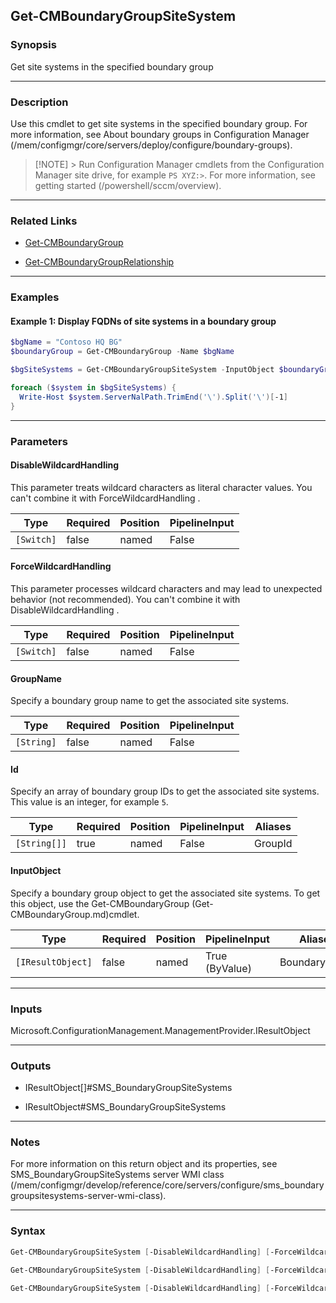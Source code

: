 Get-CMBoundaryGroupSiteSystem
-----------------------------




### Synopsis
Get site systems in the specified boundary group



---


### Description

Use this cmdlet to get site systems in the specified boundary group. For more information, see About boundary groups in Configuration Manager (/mem/configmgr/core/servers/deploy/configure/boundary-groups).



> [!NOTE] > Run Configuration Manager cmdlets from the Configuration Manager site drive, for example `PS XYZ:>`. For more information, see getting started (/powershell/sccm/overview).



---


### Related Links
* [Get-CMBoundaryGroup](Get-CMBoundaryGroup)



* [Get-CMBoundaryGroupRelationship](Get-CMBoundaryGroupRelationship)





---


### Examples
#### Example 1: Display FQDNs of site systems in a boundary group
```PowerShell
$bgName = "Contoso HQ BG"
$boundaryGroup = Get-CMBoundaryGroup -Name $bgName

$bgSiteSystems = Get-CMBoundaryGroupSiteSystem -InputObject $boundaryGroup

foreach ($system in $bgSiteSystems) {
  Write-Host $system.ServerNalPath.TrimEnd('\').Split('\')[-1]
}
```



---


### Parameters
#### **DisableWildcardHandling**

This parameter treats wildcard characters as literal character values. You can't combine it with ForceWildcardHandling .






|Type      |Required|Position|PipelineInput|
|----------|--------|--------|-------------|
|`[Switch]`|false   |named   |False        |



#### **ForceWildcardHandling**

This parameter processes wildcard characters and may lead to unexpected behavior (not recommended). You can't combine it with DisableWildcardHandling .






|Type      |Required|Position|PipelineInput|
|----------|--------|--------|-------------|
|`[Switch]`|false   |named   |False        |



#### **GroupName**

Specify a boundary group name to get the associated site systems.






|Type      |Required|Position|PipelineInput|
|----------|--------|--------|-------------|
|`[String]`|false   |named   |False        |



#### **Id**

Specify an array of boundary group IDs to get the associated site systems. This value is an integer, for example `5`.






|Type        |Required|Position|PipelineInput|Aliases|
|------------|--------|--------|-------------|-------|
|`[String[]]`|true    |named   |False        |GroupId|



#### **InputObject**

Specify a boundary group object to get the associated site systems. To get this object, use the Get-CMBoundaryGroup (Get-CMBoundaryGroup.md)cmdlet.






|Type             |Required|Position|PipelineInput |Aliases      |
|-----------------|--------|--------|--------------|-------------|
|`[IResultObject]`|false   |named   |True (ByValue)|BoundaryGroup|





---


### Inputs
Microsoft.ConfigurationManagement.ManagementProvider.IResultObject





---


### Outputs
* IResultObject[]#SMS_BoundaryGroupSiteSystems


* IResultObject#SMS_BoundaryGroupSiteSystems






---


### Notes
For more information on this return object and its properties, see SMS_BoundaryGroupSiteSystems server WMI class (/mem/configmgr/develop/reference/core/servers/configure/sms_boundarygroupsitesystems-server-wmi-class).



---


### Syntax
```PowerShell
Get-CMBoundaryGroupSiteSystem [-DisableWildcardHandling] [-ForceWildcardHandling] [-GroupName <String>] [<CommonParameters>]
```
```PowerShell
Get-CMBoundaryGroupSiteSystem [-DisableWildcardHandling] [-ForceWildcardHandling] -Id <String[]> [<CommonParameters>]
```
```PowerShell
Get-CMBoundaryGroupSiteSystem [-DisableWildcardHandling] [-ForceWildcardHandling] [-InputObject <IResultObject>] [<CommonParameters>]
```
